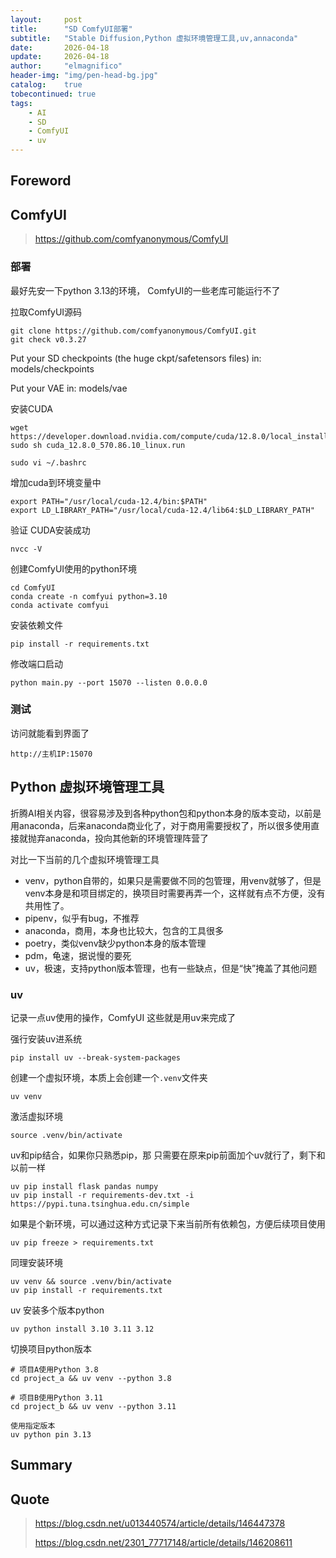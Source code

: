 ```yaml
---
layout:     post
title:      "SD ComfyUI部署"
subtitle:   "Stable Diffusion,Python 虚拟环境管理工具,uv,annaconda"
date:       2026-04-18
update:     2026-04-18
author:     "elmagnifico"
header-img: "img/pen-head-bg.jpg"
catalog:    true
tobecontinued: true
tags:
    - AI
    - SD
    - ComfyUI
    - uv
---
```


## Foreword



## ComfyUI

> https://github.com/comfyanonymous/ComfyUI



### 部署

最好先安一下python 3.13的环境， ComfyUI的一些老库可能运行不了

拉取ComfyUI源码

```
git clone https://github.com/comfyanonymous/ComfyUI.git
git check v0.3.27
```

Put your SD checkpoints (the huge ckpt/safetensors files) in: models/checkpoints

Put your VAE in: models/vae



安装CUDA

```
wget https://developer.download.nvidia.com/compute/cuda/12.8.0/local_installers/cuda_12.8.0_570.86.10_linux.run
sudo sh cuda_12.8.0_570.86.10_linux.run
```



```
sudo vi ~/.bashrc
```

增加cuda到环境变量中

```
export PATH="/usr/local/cuda-12.4/bin:$PATH"
export LD_LIBRARY_PATH="/usr/local/cuda-12.4/lib64:$LD_LIBRARY_PATH"
```

验证 CUDA安装成功

```
nvcc -V
```



创建ComfyUI使用的python环境

```
cd ComfyUI
conda create -n comfyui python=3.10
conda activate comfyui 
```

安装依赖文件

```
pip install -r requirements.txt
```



修改端口启动

```
python main.py --port 15070 --listen 0.0.0.0
```



### 测试

访问就能看到界面了

```
http://主机IP:15070
```



## Python 虚拟环境管理工具

折腾AI相关内容，很容易涉及到各种python包和python本身的版本变动，以前是用anaconda，后来anaconda商业化了，对于商用需要授权了，所以很多使用直接就抛弃anaconda，投向其他新的环境管理阵营了

对比一下当前的几个虚拟环境管理工具

- venv，python自带的，如果只是需要做不同的包管理，用venv就够了，但是venv本身是和项目绑定的，换项目时需要再弄一个，这样就有点不方便，没有共用性了。
- pipenv，似乎有bug，不推荐
- anaconda，商用，本身也比较大，包含的工具很多
- poetry，类似venv缺少python本身的版本管理
- pdm，龟速，据说慢的要死
- uv，极速，支持python版本管理，也有一些缺点，但是“快”掩盖了其他问题



### uv

记录一点uv使用的操作，ComfyUI 这些就是用uv来完成了



强行安装uv进系统

```
pip install uv --break-system-packages
```



创建一个虚拟环境，本质上会创建一个`.venv`文件夹

```
uv venv
```

激活虚拟环境

```
source .venv/bin/activate
```



uv和pip结合，如果你只熟悉pip，那 只需要在原来pip前面加个uv就行了，剩下和以前一样

```
uv pip install flask pandas numpy
uv pip install -r requirements-dev.txt -i https://pypi.tuna.tsinghua.edu.cn/simple
```



如果是个新环境，可以通过这种方式记录下来当前所有依赖包，方便后续项目使用

```
uv pip freeze > requirements.txt
```

同理安装环境

```
uv venv && source .venv/bin/activate
uv pip install -r requirements.txt
```



uv 安装多个版本python

```
uv python install 3.10 3.11 3.12
```



切换项目python版本

```
# 项目A使用Python 3.8
cd project_a && uv venv --python 3.8

# 项目B使用Python 3.11 
cd project_b && uv venv --python 3.11

使用指定版本
uv python pin 3.13
```



## Summary



## Quote

> https://blog.csdn.net/u013440574/article/details/146447378
>
> https://blog.csdn.net/2301_77717148/article/details/146208611
